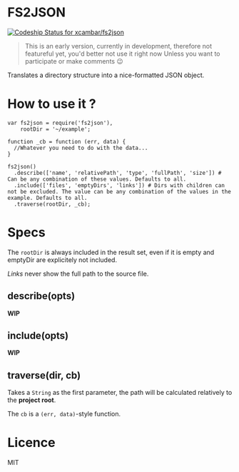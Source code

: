 # FS2JSON

[ ![Codeship Status for xcambar/fs2json](https://www.codeship.io/projects/7cf2d920-a635-0130-eac8-26eb5209726f/status?branch=master) ](https://www.codeship.io/projects/3730)

> This is an early version, currently in development, therefore not featureful yet, you'd better not use it right now
> Unless you want to participate or make comments :wink:

Translates a directory structure into a nice-formatted JSON object.

# How to use it ?

    var fs2json = require('fs2json'),
        rootDir = '~/example';

    function _cb = function (err, data) {
      //Whatever you need to do with the data...
    }

    fs2json()
      .describe(['name', 'relativePath', 'type', 'fullPath', 'size']) # Can be any combination of these values. Defaults to all.
      .include(['files', 'emptyDirs', 'links']) # Dirs with children can not be excluded. The value can be any combination of the values in the example. Defaults to all.
      .traverse(rootDir, _cb);

# Specs

The `rootDir` is always included in the result set, even if it is empty and emptyDir are explicitely not included.

_Links_ never show the full path to the source file.

## describe(opts)

__WIP__

## include(opts)

__WIP__

## traverse(dir, cb)

Takes a `String` as the first parameter, the path will be calculated relatively to the __project root__.

The `cb` is a `(err, data)`-style function.

# Licence

MIT



